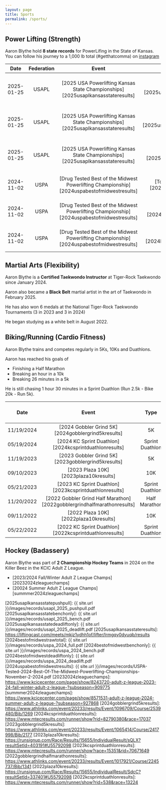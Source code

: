 ```yaml
---
layout: page
title: Sports
permalink: /sports/
---
```


## Power Lifting (Strength)

Aaron Blythe hold **8 state records** for PowerLifing in the State of Kansas. You can follow his journey to a 1,000 lb total (#getthatcomma) on [instagram][instagramablythepower]

| Date       | Federation | Event                                                 | Lift                                            | Class            | Weight |
| :--------: | :--------: |:-----------------------------------------------------:|:-----------------------------------------------:| :---------------:| :-----:|
| 2025-01-25 | USAPL  |[2025 USA Powerlifting Kansas State Championships][2025usaplkansasstateresults]| [Bench Only][2025usaplkansasstatebenchonly]       | 100kg Male 1b (45-49) | 122.5kg / 270 lbs |
| 2025-01-25 | USAPL  |[2025 USA Powerlifting Kansas State Championships][2025usaplkansasstateresults]| [Deadlift Only][2025usaplkansasstatedeadliftonly] | 100kg Male 1b (45-49) | 165kg / 363.76 lbs |
| 2025-01-25 | USAPL  |[2025 USA Powerlifting Kansas State Championships][2025usaplkansasstateresults]| [Push/Pull][2025usaplkansasstatepushpull]         | 100kg Male 1b (45-49) | 287.5kg / 633.83 lbs |
| 2024-11-02 | USPA   |[Drug Tested Best of the Midwest Powerlifting Championship][2024uspabestofmidwestresults]| [Total (& each individual)][2024bestofmidwestrawtotal] | 100kg Male 45-49 | 440kg / 970 lbs |
| 2024-11-02 | USPA   |[Drug Tested Best of the Midwest Powerlifting Championship][2024uspabestofmidwestresults]| [Bench Only][2024bestofmidwestbenchonly]       | 100kg Male 45-49 | 120kg / 264.55 lbs |
| 2024-11-02 | USPA   |[Drug Tested Best of the Midwest Powerlifting Championship][2024uspabestofmidwestresults]| [Deadlift Only][2024bestofmidwestdeadliftonly] | 100kg Male 45-49 | 162.5kg / 358.25 lbs |

## Martial Arts (Flexibility)

Aaron Blythe is a **Certified Taekwondo Instructor** at Tiger-Rock Taekwondo since January 2024. 

Aaron also became a **Black Belt** martial artist in the art of Taekwondo in February 2025.

He has also won 6 medals at the National Tiger-Rock Taekwondo Tournaments (3 in 2023 and 3 in 2024)

He began studying as a white belt in August 2022.

## Biking/Running (Cardio Fitness)

Aaron Blythe trains and competes regularly in 5Ks, 10Ks and Duathlons.

Aaron has reached his goals of 

* Finishing a Half Marathon
* Breaking an hour in a 10k 
* Breaking 26 minutes in a 5k

He is still chasing 1 hour 30 minutes in a Sprint Duathlon (Run 2.5k - Bike 20k - Run 5k).

| Date       | Event                                                                   | Type            | Time    | Age Group Place |
| :--------: |:-----------------------------------------------------------------------:|:---------------:| :------:| :--------------:| 
| 11/19/2024 | [2024 Gobbler Grind 5K][2024gobblergrind5kresults]                      | 5K              | 26:58   | 5/13  |
| 05/19/2024 | [2024 KC Sprint Duathlon][2024kcsprintduathlonresults]                  | Sprint Duathlon | 1:33:38 | 2/2   |
| 11/19/2023 | [2023 Gobbler Grind 5K][2023gobblergrind5kresults]                      | 5K              | 25:41   | 3/14  |
| 09/10/2023 | [2023 Plaza 10K][2023plaza10kresults]                                   | 10K             | 55:08.2 | 52/89 |
| 05/21/2023 | [2023 KC Sprint Duathlon][2023kcsprintduathlonresults]                  | Sprint Duathlon | 1:32:55 | 2/3   |
| 11/20/2022 | [2022 Gobbler Grind Half Marathon][2022gobblergrindhalfmarathonresults] | Half Marathon   | 2:13:19 | 21/31 |
| 09/11/2022 | [2022 Plaza 10K][2022plaza10kresults]                                   | 10K             | 59:27.8 | 66/92 |
| 05/22/2022 | [2022 KC Sprint Duathlon][2022kcsprintduathlonresults]                  | Sprint Duathlon | 1:34:28 | 4/7   |

## Hockey (Badassery)

Aaron Blythe was part of **2 Championship Hockey Teams** in 2024 on the Killer Beez in the KCIC Adult Z League.

* [2023/2024 Fall/Winter Adult Z League Champs][20232024zleaguechamps]
* [20024 Summer Adult Z League Champs][summmer2024zleaguechamps]

[instagramablythepower]: https://www.instagram.com/ablythepower/
[2025usaplkansasstatepushpull]: {{ site.url }}/images/records/usapl_2025_pushpull.pdf
[2025usaplkansasstatebenchonly]: {{ site.url }}/images/records/usapl_2025_bench.pdf
[2025usaplkansasstatedeadliftonly]: {{ site.url }}/images/records/usapl_2025_deadlift.pdf
[2025usaplkansasstateresults]: https://liftingcast.com/meets/mkjz1ydhh1of/lifter/lrmgqy0dyuqb/results
[2024bestofmidwestrawtotal]: {{ site.url }}/images/records/uspa_2024_full.pdf
[2024bestofmidwestbenchonly]: {{ site.url }}/images/records/uspa_2024_bench.pdf
[2024bestofmidwestdeadliftonly]: {{ site.url }}/images/records/uspa_2024_deadlift.pdf
[2024uspabestofmidwestresults]: {{ site.url }}/images/records/USPA-Tested-2024-Best-Of-The-Midwest-Powerlifting-Championships-November-2-2024.pdf
[20232024zleaguechamps]: https://www.kcicecenter.com/page/show/8243720-adult-z-league-2023-24-fall-winter-adult-z-league-?subseason=909775
[summmer2024zleaguechamps]: https://www.kcicecenter.com/page/show/8571531-adult-z-league-2024-summer-adult-z-league-?subseason=927868
[2024gobblergrind5kresults]: https://www.athlinks.com/event/20233/results/Event/1096709/Course/2539480/Bib/1269
[2024kcsprintduathlonresults]: https://www.mtecresults.com/runner/show?rid=82790380&race=17037
[2023gobblergrind5kresults]: https://www.athlinks.com/event/20233/results/Event/1065414/Course/2417998/Bib/2177
[2023plaza10kresults]: https://runsignup.com/Race/Results/15655/IndividualResult/sQLX?resultSetId=403191#U55792098
[2023kcsprintduathlonresults]: https://www.mtecresults.com/runner/show?race=15351&rid=70671649
[2022gobblergrindhalfmarathonresults]: https://www.athlinks.com/event/20233/results/Event/1017921/Course/2245737/Bib/1341
[2022plaza10kresults]: https://runsignup.com/Race/Results/15655/IndividualResult/SdcC?resultSetId=337401#U55792098
[2022kcsprintduathlonresults]: https://www.mtecresults.com/runner/show?rid=538&race=13224